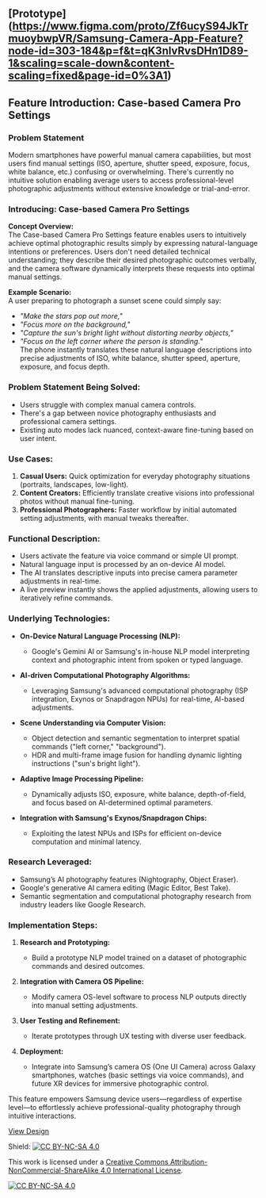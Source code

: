 ## [Prototype] (https://www.figma.com/proto/Zf6ucyS94JkTrmuoybwpVR/Samsung-Camera-App-Feature?node-id=303-184&p=f&t=qK3nlvRvsDHn1D89-1&scaling=scale-down&content-scaling=fixed&page-id=0%3A1)

## Feature Introduction: Case-based Camera Pro Settings

### Problem Statement
Modern smartphones have powerful manual camera capabilities, but most users find manual settings (ISO, aperture, shutter speed, exposure, focus, white balance, etc.) confusing or overwhelming. There's currently no intuitive solution enabling average users to access professional-level photographic adjustments without extensive knowledge or trial-and-error.

### Introducing: Case-based Camera Pro Settings

**Concept Overview:**  
The Case-based Camera Pro Settings feature enables users to intuitively achieve optimal photographic results simply by expressing natural-language intentions or preferences. Users don't need detailed technical understanding; they describe their desired photographic outcomes verbally, and the camera software dynamically interprets these requests into optimal manual settings.

**Example Scenario:**  
A user preparing to photograph a sunset scene could simply say:
- *"Make the stars pop out more,"*
- *"Focus more on the background,"*
- *"Capture the sun's bright light without distorting nearby objects,"*
- *"Focus on the left corner where the person is standing."*  
The phone instantly translates these natural language descriptions into precise adjustments of ISO, white balance, shutter speed, aperture, exposure, and focus depth.

### Problem Statement Being Solved:

- Users struggle with complex manual camera controls.
- There's a gap between novice photography enthusiasts and professional camera settings.
- Existing auto modes lack nuanced, context-aware fine-tuning based on user intent.

### Use Cases:

1. **Casual Users:** Quick optimization for everyday photography situations (portraits, landscapes, low-light).
2. **Content Creators:** Efficiently translate creative visions into professional photos without manual fine-tuning.
3. **Professional Photographers:** Faster workflow by initial automated setting adjustments, with manual tweaks thereafter.

### Functional Description:

- Users activate the feature via voice command or simple UI prompt.
- Natural language input is processed by an on-device AI model.
- The AI translates descriptive inputs into precise camera parameter adjustments in real-time.
- A live preview instantly shows the applied adjustments, allowing users to iteratively refine commands.

### Underlying Technologies:

- **On-Device Natural Language Processing (NLP):**
  - Google's Gemini AI or Samsung's in-house NLP model interpreting context and photographic intent from spoken or typed language.

- **AI-driven Computational Photography Algorithms:**
  - Leveraging Samsung's advanced computational photography (ISP integration, Exynos or Snapdragon NPUs) for real-time, AI-based adjustments.

- **Scene Understanding via Computer Vision:**
  - Object detection and semantic segmentation to interpret spatial commands ("left corner," "background").
  - HDR and multi-frame image fusion for handling dynamic lighting instructions ("sun's bright light").

- **Adaptive Image Processing Pipeline:**
  - Dynamically adjusts ISO, exposure, white balance, depth-of-field, and focus based on AI-determined optimal parameters.

- **Integration with Samsung's Exynos/Snapdragon Chips:**
  - Exploiting the latest NPUs and ISPs for efficient on-device computation and minimal latency.

### Research Leveraged:

- Samsung’s AI photography features (Nightography, Object Eraser).
- Google's generative AI camera editing (Magic Editor, Best Take).
- Semantic segmentation and computational photography research from industry leaders like Google Research.

### Implementation Steps:

1. **Research and Prototyping:**
   - Build a prototype NLP model trained on a dataset of photographic commands and desired outcomes.

2. **Integration with Camera OS Pipeline:**
   - Modify camera OS-level software to process NLP outputs directly into manual setting adjustments.

2. **User Testing and Refinement:**
   - Iterate prototypes through UX testing with diverse user feedback.

3. **Deployment:**
   - Integrate into Samsung’s camera OS (One UI Camera) across Galaxy smartphones, watches (basic settings via voice commands), and future XR devices for immersive photographic control.

This feature empowers Samsung device users—regardless of expertise level—to effortlessly achieve professional-quality photography through intuitive interactions.


[View Design](./Design_Final.pdf)




Shield: [![CC BY-NC-SA 4.0][cc-by-nc-sa-shield]][cc-by-nc-sa]

This work is licensed under a
[Creative Commons Attribution-NonCommercial-ShareAlike 4.0 International License][cc-by-nc-sa].

[![CC BY-NC-SA 4.0][cc-by-nc-sa-image]][cc-by-nc-sa]

[cc-by-nc-sa]: http://creativecommons.org/licenses/by-nc-sa/4.0/
[cc-by-nc-sa-image]: https://licensebuttons.net/l/by-nc-sa/4.0/88x31.png
[cc-by-nc-sa-shield]: https://img.shields.io/badge/License-CC%20BY--NC--SA%204.0-lightgrey.svg
